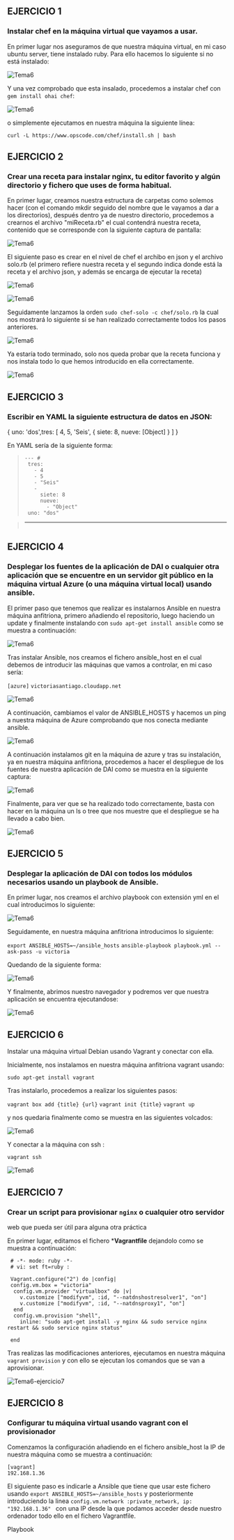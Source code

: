 ## EJERCICIO 1
### Instalar chef en la máquina virtual que vayamos a usar.
En primer lugar nos aseguramos de que nuestra máquina virtual, en mi caso ubuntu server, tiene instalado ruby. Para ello hacemos lo siguiente si no está instalado:

![Tema6](http://ubuntuone.com/03kj6twlbMFEx93l6hZBoh)


Y una vez comprobado que esta insalado, procedemos a instalar chef con `gem install ohai chef`:

![Tema6](http://ubuntuone.com/0LgmXYqd3KeqlYXXyKKBxx)

o simplemente ejecutamos en nuestra máquina la siguiente línea:

`curl -L https://www.opscode.com/chef/install.sh | bash`

## EJERCICIO 2
### Crear una receta para instalar nginx, tu editor favorito y algún directorio y fichero que uses de forma habitual.

En primer lugar, creamos nuestra estructura de carpetas como solemos hacer (con el comando mkdir seguido del nombre que le vayamos a dar a los directorios), después dentro ya de nuestro directorio, procedemos a crearnos el archivo "miReceta.rb" el cual contendrá nuestra receta, contenido que se corresponde con la siguiente captura de pantalla:

![Tema6](http://ubuntuone.com/75fpt3NPBBW6AyEMFQBLac)

El siguiente paso es crear en el nivel de chef el archibo en json y el archivo solo.rb (el primero refiere nuestra receta y el segundo indica donde está la receta y el archivo json, y además se encarga de ejecutar la receta)

![Tema6](http://ubuntuone.com/5H0GEw7mp872tWM3fG6b7r)

![Tema6](http://ubuntuone.com/6YTTZPyAUhLd5UDGG3Zc3g)

Seguidamente lanzamos la orden `sudo chef-solo -c chef/solo.rb` la cual nos mostrará lo siguiente si se han realizado correctamente todos los pasos anteriores.

![Tema6](http://ubuntuone.com/7EhyqPlWblkO2Ie40dYklZ)

Ya estaría todo terminado, solo nos queda probar que la receta funciona y nos instala todo lo que hemos introducido en ella correctamente.

![Tema6](http://ubuntuone.com/7T3e9W3XrQ9Yl2MEwg4n9r)




## EJERCICIO 3
### Escribir en YAML la siguiente estructura de datos en JSON:
{ uno: &#39;dos&#39;,tres: [ 4, 5, &#39;Seis&#39;, { siete: 8, nueve: [Object] } ] }

En YAML sería de la siguiente forma:

> ```
> --- # 
>  tres:
>    - 4
>    - 5
>    - "Seis"
>    -
>      siete: 8
>      nueve:
>        - "Object"
>  uno: "dos"

> ---
> ```


## EJERCICIO 4
### Desplegar los fuentes de la aplicación de DAI o cualquier otra aplicación que se encuentre en un servidor git público en la máquina virtual Azure (o una máquina virtual local) usando ansible.

El primer paso que tenemos que realizar es instalarnos Ansible en nuestra máquina anfitriona, primero añadiendo el repositorio, luego haciendo un update y finalmente instalando con `sudo apt-get install ansible` como se muestra a continuación:

![Tema6](http://ubuntuone.com/1ADYpCoerrWUWIXBfLDO7O)


Tras instalar Ansible, nos creamos el fichero ansible_host en el cual debemos de introducir las máquinas que vamos a controlar, en mi caso sería:

`[azure]`
`victoriasantiago.cloudapp.net`

![Tema6](http://ubuntuone.com/3k61J2ofJemgBsOovQpS7y)

A continuación, cambiamos el valor de ANSIBLE_HOSTS y hacemos un ping a nuestra máquina de Azure comprobando que nos conecta mediante ansible.

![Tema6](http://ubuntuone.com/5ODQV45JN9xwfutpFDzQ2S)

A continuación instalamos git en la máquina de azure y tras su instalación, ya en nuestra máquina anfitriona, procedemos a hacer el despliegue de los fuentes de nuestra aplicación de DAI como se muestra en la siguiente captura:

![Tema6](http://ubuntuone.com/7Wef1yaLAyYHJ9yP4p802U)

Finalmente, para ver que se ha realizado todo correctamente, basta con hacer en la máquina un ls o tree que nos muestre que el despliegue se ha llevado a cabo bien.

![Tema6](http://ubuntuone.com/4Ch1wWfQXFdzs6fgrHBMlo)


## EJERCICIO 5
### Desplegar la aplicación de DAI con todos los módulos necesarios usando un playbook de Ansible.

En primer lugar, nos creamos el archivo playbook con extensión yml en el cual introducimos lo siguiente:

![Tema6](http://ubuntuone.com/4UaSuda6ZvE1pf8nrkhexu)

Seguidamente, en nuestra máquina anfitriona introducimos lo siguiente:

`export ANSIBLE_HOSTS=~/ansible_hosts`
`ansible-playbook playbook.yml --ask-pass -u victoria`

Quedando de la siguiente forma:

![Tema6](http://ubuntuone.com/14pxhjeWeBbmbrHWLWdhXm)


Y finalmente, abrimos nuestro navegador y podremos ver que nuestra aplicación se encuentra ejecutandose:

![Tema6](http://ubuntuone.com/0alDyvrQbLTdFcRmAWr7fS)


## EJERCICIO 6
Instalar una máquina virtual Debian usando Vagrant y conectar con ella.

Inicialmente, nos instalamos en nuestra máquina anfitriona vagrant usando:

`sudo apt-get install vagrant`

Tras instalarlo, procedemos a realizar los siguientes pasos:

`vagrant box add {title} {url}`
`vagrant init {title}`
`vagrant up`

y nos quedaria finalmente como se muestra en las siguientes volcados:

![Tema6](http://ubuntuone.com/1bFtNiLMltht4iXj2nMhjY)

Y conectar a la máquina con ssh :

`vagrant ssh`

![Tema6](http://ubuntuone.com/5T8AJ8E7A6mcuZNsEB4rw0)


## EJERCICIO 7
### Crear un script para provisionar `nginx` o cualquier otro servidor
web que pueda ser útil para alguna otra práctica

En primer lugar, editamos el fichero ***Vagrantfile** dejandolo como se muestra a continuación:

``` 
 # -*- mode: ruby -*-
 # vi: set ft=ruby :

 Vagrant.configure("2") do |config|
 config.vm.box = "victoria"
  config.vm.provider "virtualbox" do |v|
    v.customize ["modifyvm", :id, "--natdnshostresolver1", "on"]
    v.customize ["modifyvm", :id, "--natdnsproxy1", "on"]
  end
  config.vm.provision "shell",
    inline: "sudo apt-get install -y nginx && sudo service nginx restart && sudo service nginx status"

 end
``` 

Tras realizas las modificaciones anteriores, ejecutamos en nuestra máquina `vagrant provision` y con ello se ejecutan los comandos que se van a aprovisionar.

![Tema6-ejercicio7](https://dl.dropbox.com/s/tecldglnf22x481/ejejerciio7.png)


## EJERCICIO 8
### Configurar tu máquina virtual usando vagrant con el provisionador

Comenzamos la configuración añadiendo en el fichero ansible_host la IP de nuestra máquina como se muestra a continuación:

```
[vagrant]
192.168.1.36

```
El siguiente paso es indicarle a Ansible que tiene que usar este fichero usando `export ANSIBLE_HOSTS=~/ansible_hosts` y posteriormente introduciendo la linea `config.vm.network :private_network, ip: "192.168.1.36" ` con una IP desde la que podamos acceder desde nuestro ordenador todo ello en el fichero Vagrantfile.

Playbook





